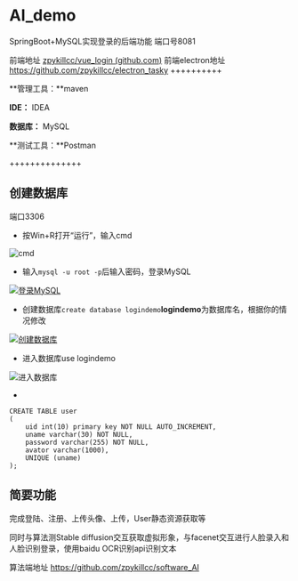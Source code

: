 # AI_demo

 SpringBoot+MySQL实现登录的后端功能  端口号8081

 前端地址  [zpykillcc/vue_login (github.com)](https://github.com/zpykillcc/vue_login) 
 前端electron地址 https://github.com/zpykillcc/electron_tasky
++++++++++

**管理工具：**maven

**IDE：** IDEA

**数据库：** MySQL

**测试工具：**Postman

++++++++++++++





## 创建数据库

端口3306

+ 按Win+R打开“运行”，输入cmd

 ![cmd](https://www.makerhu.com/posts/5b2ca0db/20210629231452.png) 



+ 输入`mysql -u root -p`后输入密码，登录MySQL

[![登录MySQL](https://www.makerhu.com/posts/5b2ca0db/20210629231749.png)](https://www.makerhu.com/posts/5b2ca0db/20210629231749.png)



+ 创建数据库`create database logindemo`**logindemo**为数据库名，根据你的情况修改

[![创建数据库](https://www.makerhu.com/posts/5b2ca0db/20210629232246.png)](https://www.makerhu.com/posts/5b2ca0db/20210629232246.png)



+ 进入数据库use logindemo 

 ![进入数据库](https://www.makerhu.com/posts/5b2ca0db/20210629232535.png) 



+ 

```mysql
CREATE TABLE user
(
    uid int(10) primary key NOT NULL AUTO_INCREMENT,
    uname varchar(30) NOT NULL,
    password varchar(255) NOT NULL,
    avator varchar(1000),
    UNIQUE (uname)
);
```



## 简要功能

完成登陆、注册、上传头像、上传，User静态资源获取等

同时与算法测Stable diffusion交互获取虚拟形象，与facenet交互进行人脸录入和人脸识别登录，使用baidu OCR识别api识别文本

算法端地址 https://github.com/zpykillcc/software_AI


